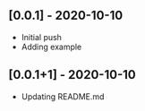 ## [0.0.1] - 2020-10-10

* Initial push
* Adding example

## [0.0.1+1] - 2020-10-10

* Updating README.md
